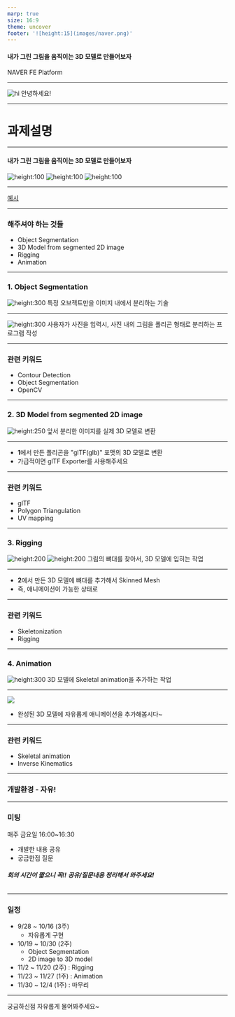 ```yaml
---
marp: true
size: 16:9
theme: uncover
footer: '![height:15](images/naver.png)'
---
```


#### 내가 그린 그림을 움직이는 3D 모델로 만들어보자
NAVER FE Platform

---

![hi](https://stickershop.line-scdn.net/stickershop/v1/sticker/78182/iPhone/sticker_animation@2x.png;compress=true)
안녕하세요!

---

# 과제설명

---

#### 내가 그린 그림을 움직이는 3D 모델로 만들어보자

![height:100](https://www.flaticon.com/svg/static/icons/svg/191/191714.svg) ![height:100](https://www.flaticon.com/svg/static/icons/svg/545/545682.svg) ![height:100](https://static.turbosquid.com/Preview/2015/01/27__14_08_40/ggt.jpg25a6ec5c-1566-46f9-91d6-4aaac8670f0dLarge.jpg)

---

[예시](https://youtu.be/5fiqe7Rl02E)

---

### 해주셔야 하는 것들

- Object Segmentation
- 3D Model from segmented 2D image
- Rigging
- Animation

---

### 1. Object Segmentation
![height:300](https://www.pyimagesearch.com/wp-content/uploads/2016/04/extreme_points_hexample_01.jpg)
특정 오브젝트만을 이미지 내에서 분리하는 기술

---

![height:300](https://www.researchgate.net/profile/Binh_Pham2/publication/220465300/figure/fig1/AS:637404792750081@1528980553289/The-original-outline-and-triangulated-polygon-template.png)
사용자가 사진을 입력시,
사진 내의 그림을 폴리곤 형태로 분리하는 프로그램 작성

---

### 관련 키워드
- Contour Detection
- Object Segmentation
- OpenCV

---

### 2. 3D Model from segmented 2D image
![height:250](https://icdn2.digitaltrends.com/image/digitaltrends/12-19.jpg)
앞서 분리한 이미지를 실제 3D 모델로 변환

---

- **1**에서 만든 폴리곤을 "glTF(glb)" 포맷의 3D 모델로 변환
- 가급적이면 glTF Exporter를 사용해주세요

---

### 관련 키워드
- glTF
- Polygon Triangulation
- UV mapping

---

### 3. Rigging
![height:200](https://camo.githubusercontent.com/21a4a8097718610ca3b591563b61eebdcb696fb6/68747470733a2f2f63646e2e676c697463682e636f6d2f35316464613232392d643735352d343531622d613439392d37396131323835393936666125324673616d706c652e706e673f31353530343730393230383034) ![height:200](https://images.otwojob.com/product/D/C/M/DCMQ0qGmBYJvGBq.jpg/o2j/resize/900%3E)
그림의 뼈대를 찾아서, 3D 모델에 입히는 작업

---

- **2**에서 만든 3D 모델에 뼈대를 추가해서 Skinned Mesh
- 즉, 애니메이션이 가능한 상태로

---

### 관련 키워드
- Skeletonization
- Rigging

---

### 4. Animation
![height:300](https://forum.unity.com/attachments/new_walk_bones-gif.115238/)
3D 모델에 Skeletal animation을 추가하는 작업

---

![](https://4.bp.blogspot.com/-a_EixnWZB8A/WEME8PLmT9I/AAAAAAAAMBw/TJblDdWszIwn9T2Yl09g0zt_C6kWLCR8wCK4B/s1600/GIF2.gif)
- 완성된 3D 모델에 자유롭게 애니메이션을 추가해봅시다~

---

### 관련 키워드
- Skeletal animation
- Inverse Kinematics

---

### 개발환경 - 자유!

---

### 미팅
매주 금요일 16:00~16:30
- 개발한 내용 공유
- 궁금한점 질문

###### **회의 시간이 짧으니 꼭!! 공유/질문내용 정리해서 와주세요!**

---

### 일정
-  9/28 ~ 10/16 (3주)
    - 자유롭게 구현
- 10/19 ~ 10/30 (2주)
    - Object Segmentation
    - 2D image to 3D model
- 11/2 ~ 11/20 (2주) : Rigging
- 11/23 ~ 11/27 (1주) : Animation
- 11/30 ~ 12/4 (1주) : 마무리

---

궁금하신점 자유롭게 물어봐주세요~

